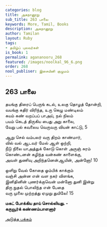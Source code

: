 ```yaml
---
categories: blog
title: அகநானூறு
sub_title: 263 பாலை
keywords: More, Tamil, Books
description: அகநானூறு
author: Tamilan
layout: Ruby
tags:
- தமிழ்ப் புலவர்கள்
is_book: 1
permalink: agananooru_268
featured: /images/noolkal_96_6.png
order: 268
nool_publiser: இசையினி குழுமம்
---
```



## 263 பாலை

தயங்கு திரைப் பெருங் கடல், உலகு தொழத் தோன்றி,  
வயங்கு கதிர் விரிந்த, உரு கெழு மண்டிலம்  
கயம் கண் வறப்பப் பாஅய், நல் நிலம்  
பயம் கெடத் திருகிய பைது அறு காலை,  
வேறு பல் கவலைய வெருவரு வியன் காட்டு, 5

ஆறு செல் வம்பலர் வரு திறம் காண்மார்,  
வில் வல் ஆடவர் மேல் ஆள் ஒற்றி,  
நீடு நிலை யாஅத்துக் கோடு கொள் அருஞ் சுரம்  
கொண்டனன் கழிந்த வன்கண் காளைக்கு,  
அவள் துணிவு அறிந்தனென்ஆயின், அன்னோ! 10

ஒளிறு வேல் கோதை ஓம்பிக் காக்கும்  
வஞ்சி அன்ன என் வள நகர் விளங்க,  
இனிதினின் புணர்க்குவென் மன்னோ துனி இன்று  
திரு நுதல் பொலிந்த என் பேதை  
வரு முலை முற்றத்து ஏமுறு துயிலே! 15

**மகட் போக்கிய தாய் சொல்லியது. -  
கருவூர்க் கண்ணம்பாளனார்**

[அடுத்த பக்கம்](agananooru_269)